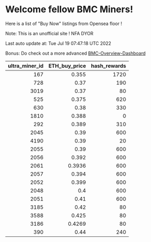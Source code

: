 # Welcome fellow BMC Miners!
Here is a list of "Buy Now" listings from Opensea floor !

Note: This is an unofficial site ! NFA DYOR

Last auto update at: Tue Jul 19 07:47:18 UTC 2022

Bonus: Do check out a more advanced [BMC-Overview-Dashboard](https://dune.com/defifunk/BMC-Overview-Dashboard)


|   ultra_miner_id |   ETH_buy_price |   hash_rewards |
|-----------------:|----------------:|---------------:|
|              167 |          0.355  |           1720 |
|              728 |          0.37   |            190 |
|             3019 |          0.37   |             80 |
|              525 |          0.375  |            620 |
|              630 |          0.38   |            330 |
|             1810 |          0.388  |              0 |
|              292 |          0.389  |            310 |
|             2045 |          0.39   |            600 |
|             4190 |          0.39   |             20 |
|             2055 |          0.39   |            600 |
|             2056 |          0.392  |            600 |
|             2061 |          0.3936 |            600 |
|             2057 |          0.394  |            600 |
|             2052 |          0.399  |            600 |
|             2048 |          0.4    |            600 |
|             2051 |          0.41   |            600 |
|             3185 |          0.42   |             80 |
|             3588 |          0.425  |             80 |
|             3186 |          0.4269 |             80 |
|              390 |          0.44   |            240 |